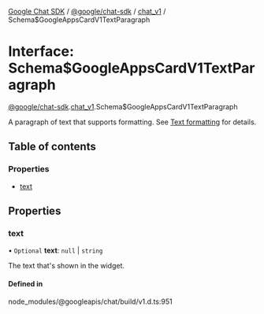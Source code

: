 [Google Chat SDK](../README.md) / [@google/chat-sdk](../modules/google_chat_sdk.md) / [chat\_v1](../modules/google_chat_sdk.chat_v1.md) / Schema$GoogleAppsCardV1TextParagraph

# Interface: Schema$GoogleAppsCardV1TextParagraph

[@google/chat-sdk](../modules/google_chat_sdk.md).[chat_v1](../modules/google_chat_sdk.chat_v1.md).Schema$GoogleAppsCardV1TextParagraph

A paragraph of text that supports formatting. See [Text formatting](workspace/add-ons/concepts/widgets#text_formatting") for details.

## Table of contents

### Properties

- [text](google_chat_sdk.chat_v1.Schema_GoogleAppsCardV1TextParagraph.md#text)

## Properties

### text

• `Optional` **text**: ``null`` \| `string`

The text that's shown in the widget.

#### Defined in

node_modules/@googleapis/chat/build/v1.d.ts:951

